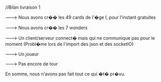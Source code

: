 //Bilan livraison 1

---> Nous avons cr�� les 49 cards de l'�ge I, pour l'instant gratuites

---> Nous avons cr�� les 7 wonders

---> Un client/serveur connect� mais qui ne communique pas pour le moment
	(Probl�me lors de l'import des json et des socketIO)

---> Un joueur

---> Pas encore de tour

En somme, nous n'avons pas fait tout ce qui �t� pr�vu.